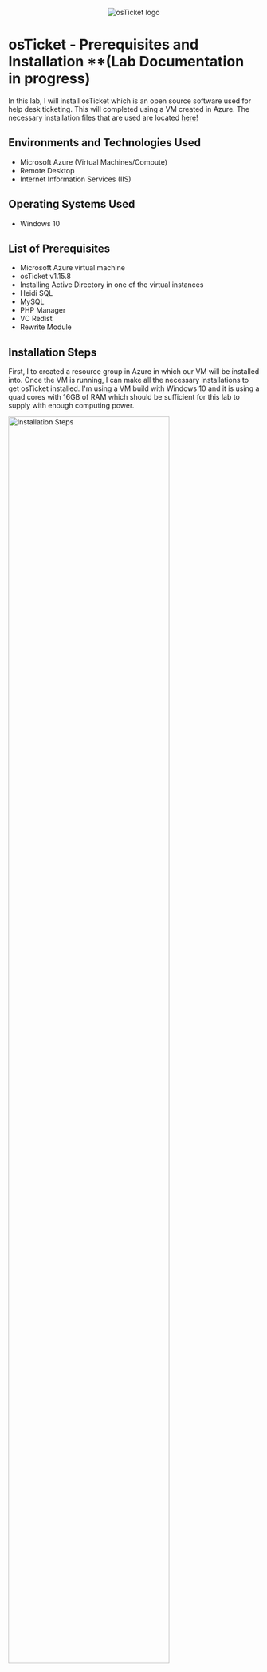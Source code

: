 <p align="center">
<img src="https://i.imgur.com/Clzj7Xs.png" alt="osTicket logo"/>
</p>

<h1>osTicket - Prerequisites and Installation **(Lab Documentation in progress)</h1>
In this lab, I will install osTicket which is an open source software used for help desk ticketing. This will completed using a VM created in Azure. The necessary installation files that are used are located <a href="https://drive.google.com/drive/u/2/folders/1APMfNyfNzcxZC6EzdaNfdZsUwxWYChf6">here!</a><br />



<h2>Environments and Technologies Used</h2>

- Microsoft Azure (Virtual Machines/Compute)
- Remote Desktop
- Internet Information Services (IIS)

<h2>Operating Systems Used </h2>

- Windows 10</b>

<h2>List of Prerequisites</h2>

- Microsoft Azure virtual machine
- osTicket v1.15.8
- Installing Active Directory in one of the virtual instances
- Heidi SQL
- MySQL
- PHP Manager
- VC Redist
- Rewrite Module


<h2>Installation Steps</h2>

<p>
First, I  to created a resource group in Azure in which our VM will be installed into. Once the VM is running, I can make all the necessary installations to get osTicket installed. I'm using a VM build with Windows 10 and it is using a quad cores with 16GB of RAM which should be sufficient for this lab to supply with enough computing power.
</p>
<p>
<img src="https://i.imgur.com/BVyzUvS.png" height="80%" width="80%" alt="Installation Steps"/>
</p>
<br />

<p>
Next, I connect to this newly created VM using the Remote Desktop Connection which is a default Windows program. For the sake of this tutorial, I am masking the public IPv4 address of the Azure VM. The public IPv4 address, username and password defined while creating the VM are all required for access.
</p>
<p>
<img src="https://i.imgur.com/Wyzzxon.png" height="80%" width="80%" alt="Installation Steps"/>
</p>
<br />

<p>
space reserved for text
</p>
<p>
<img src="https://i.imgur.com/BTteWrG.jpg" height="80%" width="80%" alt="Installation Steps"/>
</p>
<br />

<p>
space reserved for text
</p>
<p>
<img src="https://i.imgur.com/TxhDoRz.jpg" height="80%" width="80%" alt="Installation Steps"/>
</p>
<br />



